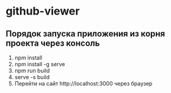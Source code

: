 # github-viewer
## Порядок запуска приложения из корня проекта через консоль
1) npm install
2) npm install -g serve
3) npm run build
4) serve -s build
5) Перейти на сайт http://localhost:3000 через браузер
